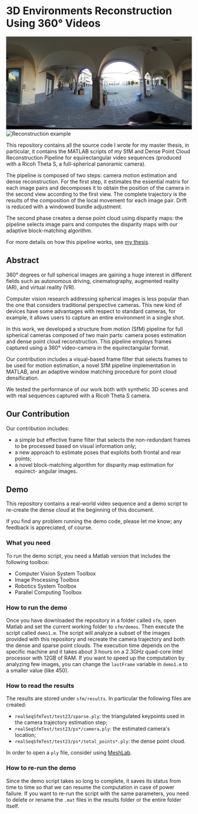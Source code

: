 # 3D Environments Reconstruction Using 360° Videos

![Equirectangular image example](readme_files/equirectangular.jpg)
![Reconstruction example](readme_files/reconstruction.gif)

This repository contains all the source code I wrote for my master thesis, in particular, it contains the MATLAB scripts of my SfM and Dense Point Cloud Reconstruction Pipeline for equirectangular video sequences (produced with a Ricoh Theta S, a full-spherical panoramic camera).

The pipeline is composed of two steps: camera motion estimation and dense reconstruction. For the first step, it estimates the essential matrix for each image pairs and decomposes it to obtain the position of the camera in the second view according to the first view. The complete trajectory is the results of the composition of the local movement for each image pair. Drift is reduced with a windowed bundle adjustment.

The second phase creates a dense point cloud using disparity maps: the pipeline selects image pairs and computes the disparity maps with our adaptive block-matching algorithm.

For more details on how this pipeline works, see [my thesis](https://github.com/bbeco/matlab_tools/raw/master/thesis.pdf).

## Abstract
360° degrees or full spherical images are gaining a huge interest in different fields such as autonomous driving, cinematography, augmented reality (AR), and virtual reality (VR).

Computer vision research addressing spherical images is less popular than the one that considers traditional perspective cameras. This new kind of devices have some advantages with respect to standard cameras, for example, it allows users to capture an entire environment in a single shot.

In this work, we developed a structure from motion (SfM) pipeline for full spherical cameras composed of two main parts: camera poses estimation and dense point cloud reconstruction. This pipeline employs frames captured using a 360° video-camera in the equirectangular format.

Our contribution includes a visual-based frame filter that selects frames to be used for motion estimation, a novel SfM pipeline implementation in MATLAB, and an adaptive window matching 
procedure for point cloud densification.

We tested the performance of our work both with synthetic 3D scenes and with real sequences captured with a Ricoh Theta S camera.

## Our Contribution
Our contribution includes:
* a simple but effective frame filter that selects the non-redundant frames to
be processed based on visual information only;
* a new approach to estimate poses that exploits both frontal and rear points;
* a novel block-matching algorithm for disparity map estimation for equirect-
angular images.

## Demo
This repository contains a real-world video sequence and a demo script to
re-create the dense cloud at the beginning of this document.

If you find any problem running the demo code, please let me know; any feedback is appreciated, of course.

### What you need
To run the demo script, you need a Matlab version that includes the following
toolbox:
* Computer Vision System Toolbox
* Image Processing Toolbox
* Robotics System Toolbox
* Parallel Computing Toolbox

### How to run the demo
Once you have downloaded the repository in a folder called `sfm`, open Matlab and set the current working folder to `sfm/demos`. Then execute
the script called `demo1.m`.
The script will analyze a subset of the images provided with this
repository and recreate the camera trajectory and both the dense and sparse point clouds.
The execution time depends on the specific machine and it takes about 3 hours on a 2.3GHz quad-core Intel processor with 12GB of RAM.
If you want to speed up the computation by analyzing few images, you can
change the `lastFrame` variable in `demo1.m` to a smaller value (like 450).

### How to read the results
The results are stored under `sfm/results`. In particular the following files are created:
* `realSeqSfmTest/test23/sparse.ply`: the triangulated keypoints used in the camera trajectory estimation step;
* `realSeqSfmTest/test23/ps*/camera.ply`: the estimated camera's location;
* `realSeqSfmTest/test23/ps*/total_points*.ply`: the dense point cloud.

In order to open a `ply` file, consider using [MeshLab](http://www.meshlab.net).

### How to re-run the demo
Since the demo script takes so long to complete, it saves its status from time to time so that we can resume the computation in case of power failure.
If you want to re-run the script with the same parameters, you need to delete or rename the `.mat` files in the results folder or the entire folder itself.
